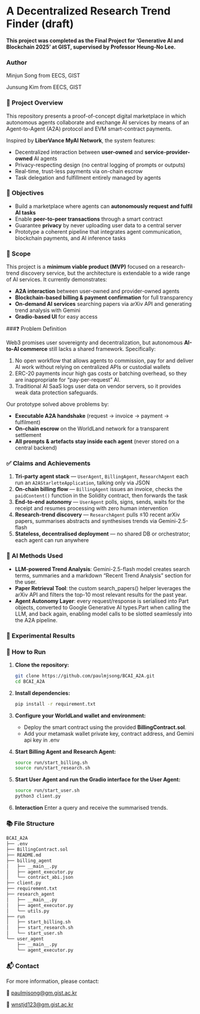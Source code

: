# A Decentralized Research Trend Finder (draft)

**This project was completed as the Final Project for ‘Generative AI and Blockchain 2025’ at GIST, supervised by Professor Heung-No Lee.**


### Author

Minjun Song from EECS, GIST

Junsung Kim from EECS, GIST


### 📖 Project Overview

This repository presents a proof-of-concept digital marketplace in which autonomous agents collaborate and exchange AI services by means of an Agent-to-Agent (A2A) protocol and EVM smart-contract payments.

Inspired by **LiberVance MyAI Network**, the system features:

* Decentralized interaction between **user-owned** and **service-provider-owned** AI agents  
* Privacy-respecting design (no central logging of prompts or outputs)
* Real-time, trust-less payments via on-chain escrow  
* Task delegation and fulfillment entirely managed by agents


### 🎯 Objectives

* Build a marketplace where agents can **autonomously request and fulfil AI tasks**  
* Enable **peer-to-peer transactions** through a smart contract  
* Guarantee **privacy** by never uploading user data to a central server  
* Prototype a coherent pipeline that integrates agent communication, blockchain payments, and AI inference tasks


### 📌 Scope

This project is a **minimum viable product (MVP)** focused on a research-trend discovery service, but the architecture is extendable to a wide range of AI services. It currently demonstrates:

* **A2A interaction** between user-owned and provider-owned agents  
* **Blockchain-based billing & payment confirmation** for full transparency  
* **On-demand AI services** searching papers via arXiv API and generating trend analysis with Gemini  
* **Gradio-based UI** for easy access


###❓ Problem Definition

Web3 promises user sovereignty and decentralization, but autonomous **AI-to-AI commerce** still lacks a shared framework. Specifically:

1. No open workflow that allows agents to commission, pay for and deliver AI work without relying on centralized APIs or custodial wallets  
2. ERC-20 payments incur high gas costs or batching overhead, so they are inappropriate for “pay-per-request” AI.  
3. Traditional AI SaaS logs user data on vendor servers, so it provides weak data protection safeguards.

Our prototype solved above problems by:

* **Executable A2A handshake** (request → invoice → payment → fulfilment)  
* **On-chain escrow** on the WorldLand network for a transparent settlement  
* **All prompts & artefacts stay inside each agent** (never stored on a central backend)


### ✅ Claims and Achievements
<!-- have to check this part (1, )/ -->
1. **Tri-party agent stack** — `UserAgent`, `BillingAgent`, `ResearchAgent` each run an `A2AStarletteApplication`, talking only via JSON  
2. **On-chain billing flow** — `BillingAgent` issues an invoice, checks the `paidContent()` function in the Solidity contract, then forwards the task  
3. **End-to-end autonomy** — `UserAgent` polls, signs, sends, waits for the receipt and resumes processing with zero human intervention  
4. **Research-trend discovery** — `ResearchAgent` pulls ≤10 recent arXiv papers, summarises abstracts and synthesises trends via Gemini-2.5-flash  
5. **Stateless, decentralised deployment** — no shared DB or orchestrator; each agent can run anywhere


### 🧠 AI Methods Used
<!-- have to check these parts with demo (LLM-powered Trend Analysis, Agent Autonomy layer) -->
- **LLM-powered Trend Analysis**: Gemini-2.5-flash model creates search terms, summaries and a markdown “Recent Trend Analysis” section for the user. 
- **Paper Retrieval Tool**: the custom search_papers() helper leverages the arXiv API and filters the top-10 most relevant results for the past year. 
- **Agent Autonomy Layer**: every request/response is serialised into Part objects, converted to Google Generative AI types.Part when calling the LLM, and back again, enabling model calls to be slotted seamlessly into the A2A pipeline.


### 🧪 Experimental Results

<!--
We ran several experiments where queries were submitted on various academic topics. Example results:

| Topic             | No. of Papers Retrieved  | Summary Length | Time to Completion | Payment (WLC) |
|-------------------|--------------------------|----------------|--------------------|---------------|
| RAG               | 10                       | ~400 words     | ~40 seconds        | 0.0002        |
| AI Safety         | 10                       | ~300 words     | ~40 seconds        | 0             |
| Blockchain Scaling| 10                       | ~350 words     | ~40 seconds        | 0             |

All responses included readable, coherent summaries with citations where relevant. The Ethereum testnet was used for transactions, and all payments were successfully verified via smart contract before proceeding with inference.
-->


<!-- 
### 🎥 Demo Video

🔗 attach demo video here (GIF) 
-->


### 🚀 How to Run

1. **Clone the repository:**
   ```bash
   git clone https://github.com/paulmjsong/BCAI_A2A.git
   cd BCAI_A2A
   ```

2. **Install dependencies:**
   ```bash
   pip install -r requirement.txt
   ```

3. **Configure your WorldLand wallet and environment:**
   - Deploy the smart contract using the provided **BillingContract.sol**.
   - Add your metamask wallet private key, contract address, and Gemini api key in .env

4. **Start Billing Agent and Research Agent:**
   ```bash
   source run/start_billing.sh
   source run/start_research.sh
   ```

5. **Start User Agent and run the Gradio interface for the User Agent:**
   ```bash
   source run/start_user.sh
   python3 client.py
   ```

6. **Interaction** 
   Enter a query and receive the summarised trends.


### 📚 File Structure
```bash
BCAI_A2A
├── .env
├── BillingContract.sol
├── README.md
├── billing_agent
│   ├── __main__.py
│   ├── agent_executor.py
│   └── contract_abi.json
├── client.py
├── requirement.txt
├── research_agent
│   ├── __main__.py
│   ├── agent_executor.py
│   └── utils.py
├── run
│   ├── start_billing.sh
│   ├── start_research.sh
│   └── start_user.sh
└── user_agent
    ├── __main__.py
    └── agent_executor.py
```


<!-- 
### 📌 Summary

This project brings together generative AI and decentralized finance through a novel A2A protocol. It validates the viability of autonomous AI agents performing economic transactions and delivering value in a decentralized network. Our modular design allows easy scalability and customization to support a wide array of agent-based AI services in a Web3 ecosystem. 
-->


### 📬 Contact

For more information, please contact:

📧 paulmjsong@gm.gist.ac.kr

📧 wnstjd123@gm.gist.ac.kr
